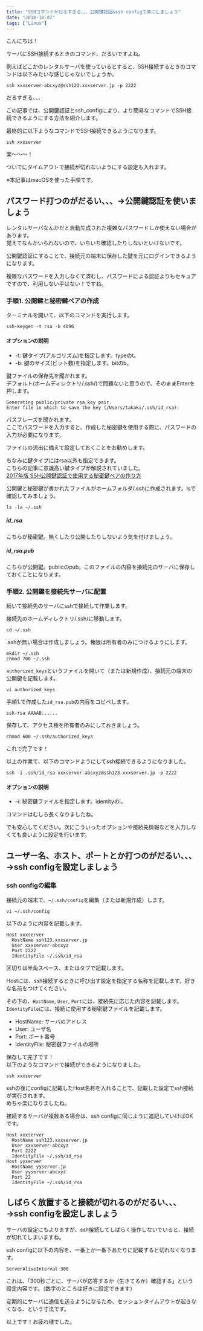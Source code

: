 ```yaml
---
title: "SSHコマンドがだるすぎる、、、公開鍵認証&ssh configで楽にしましょう"
date: "2018-10-07"
tags: ["Linux"]
---
```


こんにちは！

サーバにSSH接続するときのコマンド、だるいですよね。

例えばどこかのレンタルサーバを使っているとすると、SSH接続するときのコマンドは以下みたいな感じじゃないでしょうか。

```
ssh xxxserver-abcxyz@ssh123.xxxserver.jp -p 2222
```

だるすぎる、、、

この記事では、公開鍵認証とssh_configにより、より簡易なコマンドでSSH接続できるようにする方法を紹介します。

最終的に以下ようなコマンドでSSH接続できるようになります。

```
ssh xxxserver
```

楽～～～！

ついでにタイムアウトで接続が切れないようにする設定も入れます。

※本記事はmacOSを使った手順です。

## パスワード打つのがだるい、、、→公開鍵認証を使いましょう

レンタルサーバなんかだと自動生成された複雑なパスワードしか使えない場合があります。
<br/>
覚えてなんかいられないので、いちいち確認したりしないといけないです。

公開鍵認証にすることで、接続元の端末に保存した鍵を元にログインできるようになります。

複雑なパスワードを入力しなくて済むし、パスワードによる認証よりもセキュアですので、利用しない手はない！ですね。

### 手順1. 公開鍵と秘密鍵ペアの作成

ターミナルを開いて、以下のコマンドを実行します。

```
ssh-keygen -t rsa -b 4096
```

#### オプションの説明
- -t: 鍵タイプ(アルゴリズム)を指定します。typeのt。
- -b: 鍵のサイズ(ビット数)を指定します。bitのb。

鍵ファイルの保存先を聞かれます。
<br/>
デフォルト(ホームディレクトリ/.ssh/)で問題ないと思うので、そのままEnterを押します。

```
Generating public/private rsa key pair.
Enter file in which to save the key (/Users/takaki/.ssh/id_rsa):
```


パスフレーズを聞かれます。
<br/>
ここでパスワードを入力すると、作成した秘密鍵を使用する際に、パスワードの入力が必要になります。

ファイルの流出に備えて設定しておくことをお勧めします。

ちなみに鍵タイプにはrsa以外も指定できます。
<br/>
こちらの記事に意識高い鍵タイプが解説されていました。
<br/>
<a href="https://qiita.com/wnoguchi/items/a72a042bb8159c35d056" target="_blank" rel="noopener noreferrer">2017年版 SSH公開鍵認証で使用する秘密鍵ペアの作り方</a>

公開鍵と秘密鍵が書かれたファイルがホームフォルダ/.sshに作成されます。lsで確認してみましょう。

```
ls -la ~/.ssh
```

##### id_rsa
こちらが秘密鍵。無くしたり公開したりしないよう気を付けましょう。


##### id_rsa.pub
こちらが公開鍵。publicのpub。このファイルの内容を接続先のサーバに保存しておくことになります。

### 手順2. 公開鍵を接続先サーバに配置

続いて接続先のサーバにsshで接続して作業します。

接続先のホームディレクトリ/.ssh/に移動します。

```
cd ~/.ssh
```

.sshが無い場合は作成しましょう。権限は所有者のみにつけるようにします。

```
mkdir ~/.ssh
chmod 700 ~/.ssh
```

`authorized_keys`というファイルを開いて（または新規作成）、接続元の端末の公開鍵を記載します。

```
vi authorized_keys
```


手順1.で作成した`id_rsa.pub`の内容をコピペします。

```
ssh-rsa AAAAB......
```

保存して、アクセス権を所有者のみにしておきましょう。

```
chmod 600 ~/.ssh/authorized_keys
```

これで完了です！

以上の作業で、以下のコマンドようにしてssh接続できるようになりました。

```
ssh -i .ssh/id_rsa xxxserver-abcxyz@ssh123.xxxserver.jp -p 2222
```

#### オプションの説明
- -i: 秘密鍵ファイルを指定します。identityのi。

コマンドはむしろ長くなりましたね。

でも安心してください。次にこういったオプションや接続先情報などを入力しなくても良いように設定を行います。

## ユーザー名、ホスト、ポートとか打つのがだるい、、、→ssh configを設定しましょう

### ssh configの編集

接続元の端末で、`~/.ssh/config`を編集（または新規作成）します。

```
vi ~/.ssh/config
```

以下のように内容を記載します。

```
Host xxxserver
  HostName ssh123.xxxserver.jp
  User xxxserver-abcxyz
  Port 2222
  IdentityFile ~/.ssh/id_rsa
```

区切りは半角スペース、またはタブで記載します。

Hostには、ssh接続するときに呼び出す設定を指定する名称を記載します。好きな名前をつけてください。

その下の、`HostName`, `User`, `Port`には、接続先に応じた内容を記載します。
`IdentityFile`には、接続に使用する秘密鍵ファイルを記載します。

- HostName: サーバのアドレス
- User: ユーザ名
- Port: ポート番号
- IdentityFile: 秘密鍵ファイルの場所

保存して完了です！
<br/>
以下のようなコマンドで接続ができるようになりました。

```
ssh xxxserver
```

sshの後にconfigに記載したHost名称を入れることで、記載した設定でssh接続が実行されます。
<br/>
めちゃ楽になりましたね。

接続するサーバが複数ある場合は、ssh configに同じように追記していけばOKです。

```
Host xxxserver
  HostName ssh123.xxxserver.jp
  User xxxserver-abcxyz
  Port 2222
  IdentityFile ~/.ssh/id_rsa
Host yyserver
  HostName yyserver.jp
  User yyserver-abcxyz
  Port 22
  IdentityFile ~/.ssh/id_rsa
```

## しばらく放置すると接続が切れるのがだるい、、、→ssh configを設定しましょう

サーバの設定にもよりますが、ssh接続してしばらく操作しないでいると、接続が切れてしまいますね。

ssh configに以下の内容を、一番上か一番下あたりに記載すると切れなくなります。

```
ServerAliveInterval 300
```

これは、「300秒ごとに、サーバが応答するか（生きてるか）確認する」という設定内容です。（数字のところは好きに設定できます）

定期的にサーバに通信を送るようになるため、セッションタイムアウトが起きなくなる、という寸法です。

以上です！お疲れ様でした。
